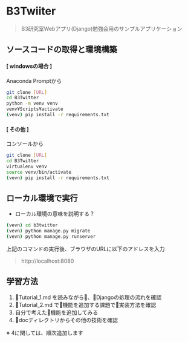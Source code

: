 # B3Twiiter
> B3研究室Webアプリ(Django)勉強会用のサンプルアプリケーション

## ソースコードの取得と環境構築

#### [ windowsの場合 ]
Anaconda Promptから
```bash
git clone [URL]
cd B3Twitter
python -m venv venv
venv¥Scripts¥activate
(venv) pip install -r requirements.txt
```

#### [ その他 ]
コンソールから
```bash
git clone [URL]
cd B3Twitter
virtualenv venv
source venv/bin/activate
(vevn) pip install -r requirements.txt
```


## ローカル環境で実行
- ローカル環境の意味を説明する？

```bash
(vevn) cd b3twitter
(vevn) python manage.py migrate
(vevn) python manage.py runserver
```
上記のコマンドの実行後、ブラウザのURLに以下のアドレスを入力
> http://localhost:8080


## 学習方法
1. Tutorial_1.md を読みながら、Djangoの処理の流れを確認
2. Tutorial_2.md で機能を追加する課題で実装方法を確認
3. 自分で考えた機能を追加してみる
4. docディレクトリからその他の技術を確認

※ 4に関しては、順次追加します
